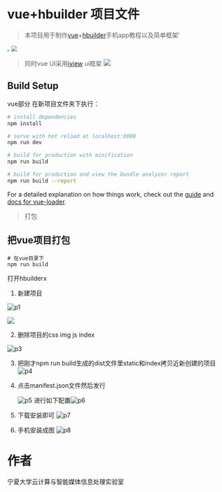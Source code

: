 # vue+hbuilder 项目文件
> 本项目用于制作[vue](https://cn.vuejs.org/)+[hbuilder](https://www.dcloud.io/hbuilderx.html)手机app教程以及简单框架'

<img src="./mdImg/vue.png" style="zoom:30%"> <img src="./mdImg/hbuilder.png" style="zoom:80%">
> 同时vue UI采用[iview](http://v1.iviewui.com/) ui框架
![](./mdImg/iview.png)

## Build Setup
vue部分  在新项目文件夹下执行：
``` bash
# install dependencies
npm install

# serve with hot reload at localhost:8080
npm run dev

# build for production with minification
npm run build

# build for production and view the bundle analyzer report
npm run build --report
```

For a detailed explanation on how things work, check out the [guide](http://vuejs-templates.github.io/webpack/) and [docs for vue-loader](http://vuejs.github.io/vue-loader).

> 打包
## 把vue项目打包
```
# 在vue目录下
npm run build 
```
打开hbuilderx
1. 新建项目

![p1](./mdImg/p1.png)

![](./mdImg/p2.png)

2. 删除项目的css img js index

![p3](./mdImg/p3.png)

3. 把刚才npm run build生成的dist文件里static和index拷贝近新创建的项目
   ![p4](./mdImg/p4.png)

4. 点击manifest.json文件然后发行

   ![p5](./mdImg/p5.png)
   进行如下配置![p6](./mdImg/p6.png)

5. 下载安装即可
   ![p7](./mdImg/p7.png)

6. 手机安装成图
   ![p8](./mdImg/p8.jpg)

# 作者

宁夏大学云计算与智能媒体信息处理实验室